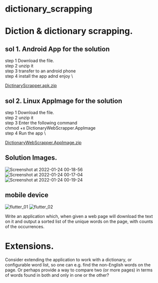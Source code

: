 # dictionary_scrapping

# Diction & dictionary scrapping.

## sol 1. Android App for the solution
step 1 Download the file. \
step 2 unzip it \
step 3 transfer to an android phone \
step 4 install the app adnd enjoy \

[DictinaryScrapper.apk.zip](https://github.com/Genialngash/dictionary-scrapping/files/7921388/DictinaryScrapper.apk.zip)


## sol 2. Linux AppImage for the solution
step 1 Download the file. \
step 2 unzip it \
step 3 Enter the following command \
      chmod +x DictionaryWebScrapper.AppImage \
step 4 Run the app \


[DictionaryWebScrapper.AppImage.zip](https://github.com/Genialngash/dictionary-scrapping/files/7921379/DictionaryWebScrapper.AppImage.zip)


## Solution Images.

![Screenshot at 2022-01-24 00-18-56](https://user-images.githubusercontent.com/45265245/150698438-0591310b-0360-4a67-81e8-ded0c8418e6c.png)
![Screenshot at 2022-01-24 00-17-04](https://user-images.githubusercontent.com/45265245/150698403-19bb9138-ed66-4132-874c-ee53bd1a28bd.png)
![Screenshot at 2022-01-24 00-19-24](https://user-images.githubusercontent.com/45265245/150698447-3e934804-a768-43df-8c1c-7d2e90636351.png)

## mobile device
![flutter_01](https://user-images.githubusercontent.com/45265245/150699149-b971be97-01e2-43fe-8e16-0eec8f154db2.png)
![flutter_02](https://user-images.githubusercontent.com/45265245/150699151-2aa34f6a-1a05-46da-a766-ffc9826f99a0.png)





Write an application which, when given a web page will download the text on it and output a sorted list of the unique words on the page, with counts of the occurrences.

# Extensions.

Consider extending the application to work with a dictionary, or configurable word list, so one can e.g. find the non-English words on the page. Or perhaps provide a way to compare two (or more pages) in terms of words found in both and only in one or the other?



